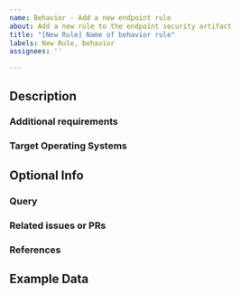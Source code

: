 ```yaml
---
name: Behavior - Add a new endpoint rule
about: Add a new rule to the endpoint security artifact
title: "[New Rule] Name of behavior rule"
labels: New Rule, behavior
assignees: ''

---
```


## Description
<!-- Provide a detailed description of the activity to be detected -->

### Additional requirements
<!-- sysmon, beats config modification, etc. -->

### Target Operating Systems
<!-- windows, linux, macOS, etc -->

## Optional Info

### Query

### Related issues or PRs

### References

## Example Data
<!-- Example JSON data from the actual detonated activity makes this process much quicker -->
